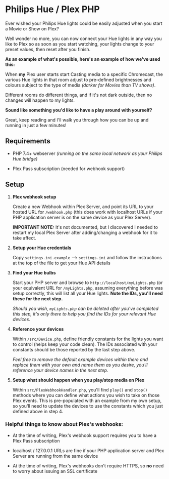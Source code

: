 # Philips Hue / Plex PHP
Ever wished your Philips Hue lights could be easily adjusted when you start a Movie or Show on Plex?

Well wonder no more, you can now connect your Hue lights in any way you like to Plex so as soon as you start watching, your lights change to your preset values, then reset after you finish.

**As an example of what's possible, here's an example of how we've used this:**

When **my** Plex user starts start Casting media to a specific Chromecast, the various Hue lights in that room adjust to pre-defined brightnesses and colours subject to the type of media *(darker for Movies than TV shows)*.

Different rooms do different things, and if it's not dark outside, then no changes will happen to my lights.

**Sound like something you'd like to have a play around with yourself?**

Great, keep reading and I'll walk you through how you can be up and running in just a few minutes!

## Requirements
- PHP 7.4+ webserver *(running on the same local network as your Philips Hue bridge)*

- Plex Pass subscription (needed for webhook support)

## Setup
1. **Plex webhook setup**

    Create a new Webhook within Plex Server, and point its URL to your hosted URL for `/webhook.php` (this does work with localhost URLs if your PHP application server is on the same device as your Plex Server).
    
    **IMPORTANT NOTE:** It's not documented, but I discovered I needed to restart my local Plex Server after adding/changing a webhook for it to take affect.
    
2. **Setup your Hue credentials**

    Copy `settings.ini.example` --> `settings.ini` and follow the instructions at the top of the file to get your Hue API details
    
3. **Find your Hue bulbs**

    Start your PHP server and browse to `http://localhost/myLights.php` (or your equivalent URL for `/myLights.php`, assuming everything before was setup correctly, this will list all your Hue lights. **Note the IDs, you'll need these for the next step.**
    
    *Should you wish, `myLights.php` can be deleted after you've completed this step, it's only there to help you find the IDs for your relevant Hue devices.*
    
4. **Reference your devices**
    
    Within `/src/Device.php`, define friendly constants for the lights you want to control (helps keep your code clean). The IDs associated with your constants should be those reported by the last step above.
    
    *Feel free to remove the default example devices within there and replace them with your own and name them as you desire, you'll reference your device names in the next step.*
    
5. **Setup what should happen when you play/stop media on Plex** 

    Within `src/PlexWebhookHandler.php`, you'll find `play()` and `stop()` methods where you can define what actions you wish to take on those Plex events. This is pre-populated with an example from my own setup, so you'll need to update the devices to use the constants which you just defined above in step 4. 

### Helpful things to know about Plex's webhooks:
* At the time of writing, Plex's webhook support requires you to have a Plex Pass subscription

* localhost / 127.0.0.1 URLs are fine if your PHP application server and Plex Server are running from the same device

* At the time of writing, Plex's webhooks don't require HTTPS, so **no** need to worry about issuing an SSL certificate

